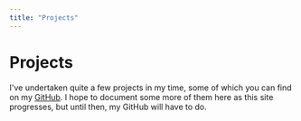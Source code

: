 ```yaml
---
title: "Projects"
---
```


# Projects

I've undertaken quite a few projects in my time, some of which you can find on my
[GitHub](https://github.com/lilagelb). I hope to document some more of them here as this site progresses, but until
then, my GitHub will have to do.